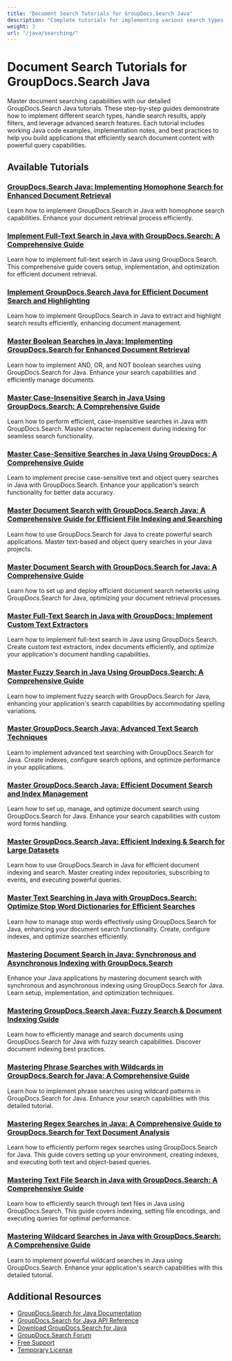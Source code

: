```yaml
---
title: "Document Search Tutorials for GroupDocs.Search Java"
description: "Complete tutorials for implementing various search types including boolean, fuzzy, phrase, wildcard, and regular expression searches using GroupDocs.Search for Java."
weight: 3
url: "/java/searching/"
---
```


# Document Search Tutorials for GroupDocs.Search Java

Master document searching capabilities with our detailed GroupDocs.Search Java tutorials. These step-by-step guides demonstrate how to implement different search types, handle search results, apply filters, and leverage advanced search features. Each tutorial includes working Java code examples, implementation notes, and best practices to help you build applications that efficiently search document content with powerful query capabilities.

## Available Tutorials

### [GroupDocs.Search Java&#58; Implementing Homophone Search for Enhanced Document Retrieval](./groupdocs-search-java-homophone-guide/)
Learn how to implement GroupDocs.Search in Java with homophone search capabilities. Enhance your document retrieval process efficiently.

### [Implement Full-Text Search in Java with GroupDocs.Search&#58; A Comprehensive Guide](./implement-full-text-search-java-groupdocs-search/)
Learn how to implement full-text search in Java using GroupDocs.Search. This comprehensive guide covers setup, implementation, and optimization for efficient document retrieval.

### [Implement GroupDocs.Search Java for Efficient Document Search and Highlighting](./implement-groupdocs-search-java-document-search/)
Learn how to implement GroupDocs.Search in Java to extract and highlight search results efficiently, enhancing document management.

### [Master Boolean Searches in Java&#58; Implementing GroupDocs.Search for Enhanced Document Retrieval](./implement-boolean-searches-groupdocs-java/)
Learn how to implement AND, OR, and NOT boolean searches using GroupDocs.Search for Java. Enhance your search capabilities and efficiently manage documents.

### [Master Case-Insensitive Search in Java Using GroupDocs.Search&#58; A Comprehensive Guide](./master-case-insensitive-search-java-groupdocs-search/)
Learn how to perform efficient, case-insensitive searches in Java with GroupDocs.Search. Master character replacement during indexing for seamless search functionality.

### [Master Case-Sensitive Searches in Java Using GroupDocs&#58; A Comprehensive Guide](./master-case-sensitive-searches-java-groupdocs/)
Learn to implement precise case-sensitive text and object query searches in Java with GroupDocs.Search. Enhance your application's search functionality for better data accuracy.

### [Master Document Search with GroupDocs.Search Java&#58; A Comprehensive Guide for Efficient File Indexing and Searching](./master-document-search-groupdocs-java/)
Learn how to use GroupDocs.Search for Java to create powerful search applications. Master text-based and object query searches in your Java projects.

### [Master Document Search with GroupDocs.Search for Java&#58; A Comprehensive Guide](./mastering-document-search-groupdocs-java/)
Learn how to set up and deploy efficient document search networks using GroupDocs.Search for Java, optimizing your document retrieval processes.

### [Master Full-Text Search in Java with GroupDocs&#58; Implement Custom Text Extractors](./java-full-text-search-groupdocs-custom-extractor/)
Learn how to implement full-text search in Java using GroupDocs.Search. Create custom text extractors, index documents efficiently, and optimize your application's document handling capabilities.

### [Master Fuzzy Search in Java Using GroupDocs.Search&#58; A Comprehensive Guide](./master-fuzzy-search-java-groupdocs/)
Learn how to implement fuzzy search with GroupDocs.Search for Java, enhancing your application's search capabilities by accommodating spelling variations.

### [Master GroupDocs.Search Java&#58; Advanced Text Search Techniques](./groupdocs-search-java-advanced-text-search-guide/)
Learn to implement advanced text searching with GroupDocs.Search for Java. Create indexes, configure search options, and optimize performance in your applications.

### [Master GroupDocs.Search Java&#58; Efficient Document Search and Index Management](./groupdocs-search-java-efficient-document-search/)
Learn how to set up, manage, and optimize document search using GroupDocs.Search for Java. Enhance your search capabilities with custom word forms handling.

### [Master GroupDocs.Search Java&#58; Efficient Indexing & Search for Large Datasets](./master-groupdocs-search-java-indexing-search/)
Learn how to use GroupDocs.Search in Java for efficient document indexing and search. Master creating index repositories, subscribing to events, and executing powerful queries.

### [Master Text Searching in Java with GroupDocs.Search&#58; Optimize Stop Word Dictionaries for Efficient Searches](./master-text-searching-java-groupdocs-search-stop-words/)
Learn how to manage stop words effectively using GroupDocs.Search for Java, enhancing your document search functionality. Create, configure indexes, and optimize searches efficiently.

### [Mastering Document Search in Java&#58; Synchronous and Asynchronous Indexing with GroupDocs.Search](./master-groupdocs-search-java-document-indexing/)
Enhance your Java applications by mastering document search with synchronous and asynchronous indexing using GroupDocs.Search for Java. Learn setup, implementation, and optimization techniques.

### [Mastering GroupDocs.Search Java&#58; Fuzzy Search & Document Indexing Guide](./groupdocs-search-java-fuzzy-document-indexing/)
Learn how to efficiently manage and search documents using GroupDocs.Search for Java with fuzzy search capabilities. Discover document indexing best practices.

### [Mastering Phrase Searches with Wildcards in GroupDocs.Search for Java&#58; A Comprehensive Guide](./groupdocs-search-java-phrase-wildcard/)
Learn how to implement phrase searches using wildcard patterns in GroupDocs.Search for Java. Enhance your search capabilities with this detailed tutorial.

### [Mastering Regex Searches in Java&#58; A Comprehensive Guide to GroupDocs.Search for Text Document Analysis](./groupdocs-search-java-regex-tutorial/)
Learn how to efficiently perform regex searches using GroupDocs.Search for Java. This guide covers setting up your environment, creating indexes, and executing both text and object-based queries.

### [Mastering Text File Search in Java with GroupDocs.Search&#58; A Comprehensive Guide](./master-text-searching-java-groupdocs/)
Learn how to efficiently search through text files in Java using GroupDocs.Search. This guide covers indexing, setting file encodings, and executing queries for optimal performance.

### [Mastering Wildcard Searches in Java with GroupDocs.Search&#58; A Comprehensive Guide](./wildcard-searches-groupdocs-java-guide/)
Learn to implement powerful wildcard searches in Java using GroupDocs.Search. Enhance your application's search capabilities with this detailed tutorial.

## Additional Resources

- [GroupDocs.Search for Java Documentation](https://docs.groupdocs.com/search/java/)
- [GroupDocs.Search for Java API Reference](https://reference.groupdocs.com/search/java/)
- [Download GroupDocs.Search for Java](https://releases.groupdocs.com/search/java/)
- [GroupDocs.Search Forum](https://forum.groupdocs.com/c/search)
- [Free Support](https://forum.groupdocs.com/)
- [Temporary License](https://purchase.groupdocs.com/temporary-license/)
